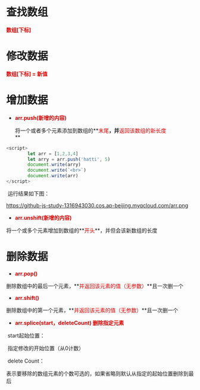 # 查找数组

**<font color="#dd0g0g">数组[下标]</font><br/>**

# 修改数据

**<font color="#dd0g0g">数组[下标] = 新值</font><br/>**

# 增加数据

* **<font color="#dd0g0g">arr.push(新增的内容)</font><br/>**

  将一个或者多个元素添加到数组的**<font color="#dd0g0g">末尾</font>**，并**<font color="#dd0g0g">返回该数组的新长度</font><br/>**

```JavaScript
<script>
        let arr = [1,2,3,4]
        let arry = arr.push('hatti', 5)
        document.write(arry)
        document.write(`<br>`)
        document.write(arr)
</script>
```

​	运行结果如下图：

https://github-js-study-1316943030.cos.ap-beijing.myqcloud.com/arr.png

+ **<font color="#dd0g0g">arr.unshift(新增的内容)</font><br/>**

​	将一个或多个元素增加到数组的**<font color="#dd0g0g">开头</font>**，并但会该新数组的长度

# 删除数据

- **<font color="#dd0g0g">arr.pop()</font><br/>**

​	删除数组中的最后一个元素，**<font color="#dd0g0g">并返回该元素的值（无参数）</font>**且一次删一个

- **<font color="#dd0g0g">arr.shift()</font><br/>**

​	删除数组中的第一个元素，**<font color="#dd0g0g">并返回该元素的值（无参数）</font>**且一次删一个

- **<font color="#dd0g0g">arr.splice(start，deleteCount) 删除指定元素</font><br/>**

​	start起始位置：

​	指定修改的开始位置（从0计数）

​	delete Count：

​	表示要移除的数组元素的个数可选的，如果省略则默认从指定的起始位置删除到最后